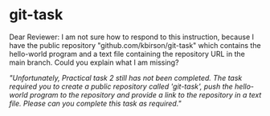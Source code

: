 # git-task

Dear Reviewer: I am not sure how to respond to this instruction, because I have the public repository "github.com/kbirson/git-task" which contains the hello-world program and a text file containing the repository URL in the main branch. Could you explain what I am missing? 

_"Unfortunately, Practical task 2 still has not been completed. The task required you to create a public repository called 'git-task', push the hello-world program to the repository and provide a link to the repository in a text file. Please can you complete this task as required."_
